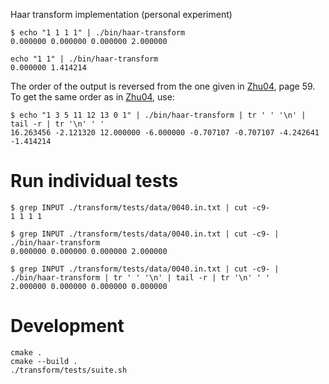 Haar transform implementation (personal experiment)

```
$ echo "1 1 1 1" | ./bin/haar-transform
0.000000 0.000000 0.000000 2.000000
```
```
echo "1 1" | ./bin/haar-transform
0.000000 1.414214
```

The order of the output is reversed from the one given in [Zhu04](https://cs.nyu.edu/media/publications/zhu_yunyue.pdf), page 59.
To get the same order as in [Zhu04](https://cs.nyu.edu/media/publications/zhu_yunyue.pdf), use:

```
$ echo "1 3 5 11 12 13 0 1" | ./bin/haar-transform | tr ' ' '\n' | tail -r | tr '\n' ' '
16.263456 -2.121320 12.000000 -6.000000 -0.707107 -0.707107 -4.242641 -1.414214
```

# Run individual tests

```
$ grep INPUT ./transform/tests/data/0040.in.txt | cut -c9-
1 1 1 1

$ grep INPUT ./transform/tests/data/0040.in.txt | cut -c9- | ./bin/haar-transform
0.000000 0.000000 0.000000 2.000000

$ grep INPUT ./transform/tests/data/0040.in.txt | cut -c9- | ./bin/haar-transform | tr ' ' '\n' | tail -r | tr '\n' ' '
2.000000 0.000000 0.000000 0.000000
```

# Development

```
cmake .
cmake --build .
./transform/tests/suite.sh
```